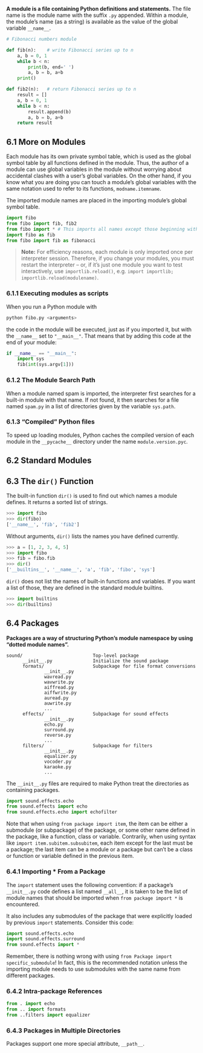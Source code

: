 **A module is a file containing Python definitions and statements.** The file name is the module name with the suffix `.py` appended. Within a module, the module’s name (as a string) is available as the value of the global variable `__name__`.

```python
# Fibonacci numbers module

def fib(n):    # write Fibonacci series up to n
    a, b = 0, 1
    while b < n:
        print(b, end=' ')
        a, b = b, a+b
    print()

def fib2(n):   # return Fibonacci series up to n
    result = []
    a, b = 0, 1
    while b < n:
        result.append(b)
        a, b = b, a+b
    return result
```

## 6.1 More on Modules

Each module has its own private symbol table, which is used as the global symbol table by all functions defined in the module. Thus, the author of a module can use global variables in the module without worrying about accidental clashes with a user’s global variables. On the other hand, if you know what you are doing you can touch a module’s global variables with the same notation used to refer to its functions, `modname.itemname`.

The imported module names are placed in the importing module’s global symbol table.

```python
import fibo
from fibo import fib, fib2
from fibo import * # This imports all names except those beginning with an underscore (_).
import fibo as fib
from fibo import fib as fibonacci
```
> **Note:** For efficiency reasons, each module is only imported once per interpreter session. Therefore, if you change your modules, you must restart the interpreter – or, if it’s just one module you want to test interactively, use `importlib.reload()`, e.g. `import importlib;` `importlib.reload(modulename)`.

### 6.1.1 Executing modules as scripts

When you run a Python module with

```python
python fibo.py <arguments>
```

the code in the module will be executed, just as if you imported it, but with the `__name__` set to `"__main__"`. That means that by adding this code at the end of your module:

```python
if __name__ == "__main__":
    import sys
    fib(int(sys.argv[1]))
```

### 6.1.2 The Module Search Path

When a module named spam is imported, the interpreter first searches for a built-in module with that name. If not found, it then searches for a file named `spam.py` in a list of directories given by the variable `sys.path`.

### 6.1.3 “Compiled” Python files

To speed up loading modules, Python caches the compiled version of each module in the `__pycache__` directory under the name `module.version.pyc`.

## 6.2 Standard Modules

## 6.3 The `dir()` Function

The built-in function `dir()` is used to find out which names a module defines. It returns a sorted list of strings.

```python
>>> import fibo
>>> dir(fibo)
['__name__', 'fib', 'fib2']
```

Without arguments, `dir()` lists the names you have defined currently.

```python
>>> a = [1, 2, 3, 4, 5]
>>> import fibo
>>> fib = fibo.fib
>>> dir()
['__builtins__', '__name__', 'a', 'fib', 'fibo', 'sys']
```

`dir()` does not list the names of built-in functions and variables. If you want a list of those, they are defined in the standard module builtins.

```python
>>> import builtins
>>> dir(builtins)
```

## 6.4 Packages

**Packages are a way of structuring Python’s module namespace by using “dotted module names”.**

```
sound/                          Top-level package
      __init__.py               Initialize the sound package
      formats/                  Subpackage for file format conversions
              __init__.py
              wavread.py
              wavwrite.py
              aiffread.py
              aiffwrite.py
              auread.py
              auwrite.py
              ...
      effects/                  Subpackage for sound effects
              __init__.py
              echo.py
              surround.py
              reverse.py
              ...
      filters/                  Subpackage for filters
              __init__.py
              equalizer.py
              vocoder.py
              karaoke.py
              ...
```

The `__init__.py` files are required to make Python treat the directories as containing packages.

```python
import sound.effects.echo
from sound.effects import echo
from sound.effects.echo import echofilter
```

Note that when using `from package import item`, the item can be either a submodule (or subpackage) of the package, or some other name defined in the package, like a function, class or variable. Contrarily, when using syntax like `import item.subitem.subsubitem`, each item except for the last must be a package; the last item can be a module or a package but can’t be a class or function or variable defined in the previous item.

### 6.4.1 Importing * From a Package

The `import` statement uses the following convention: if a package’s `__init__.py` code defines a list named `__all__`, it is taken to be the list of module names that should be imported when `from package import *` is encountered.

It also includes any submodules of the package that were explicitly loaded by previous `import` statements. Consider this code:

```python
import sound.effects.echo
import sound.effects.surround
from sound.effects import *
```

Remember, there is nothing wrong with using `from Package import specific_submodule`! In fact, this is the recommended notation unless the importing module needs to use submodules with the same name from different packages.

### 6.4.2 Intra-package References

```python
from . import echo
from .. import formats
from ..filters import equalizer
```

### 6.4.3 Packages in Multiple Directories

Packages support one more special attribute, `__path__`.
